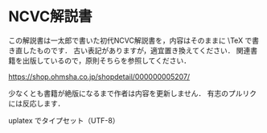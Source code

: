 # NCVC解説書

この解説書は一太郎で書いた初代NCVC解説書を，内容はそのままに \TeX で書き直したものです．
古い表記がありますが，適宜置き換えてください．
関連書籍を出版しているので，原則そちらを参照してください．

<https://shop.ohmsha.co.jp/shopdetail/000000005207/>

少なくとも書籍が絶版になるまで作者は内容を更新しません．
有志のプルリクには反応します．

uplatex でタイプセット（UTF-8）
